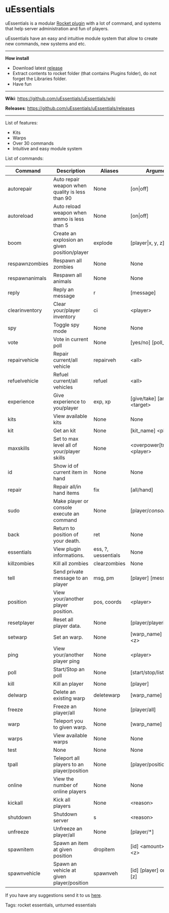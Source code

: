 # uEssentials

uEssentials is a modular [Rocket plugin](http://rocketmod.net/) with a lot of command, and systems that help server administration and fun of players.

uEssentials have an easy and intuitive module system that allow to create new commands, new systems and etc.

---

**How install**

- Download latest [release](https://github.com/uEssentials/uEssentials/releases)
- Extract contents to rocket folder (that contains Plugins folder), do not forget the Libraries folder.
- Have fun

---

**Wiki**: https://github.com/uEssentials/uEssentials/wiki

**Releases**: https://github.com/uEssentials/uEssentials/releases

---

List of features:
- Kits
- Warps
- Over 30 commands
- Intuitive and easy module system

List of commands:

| Command | Description | Aliases | Arguments
| ------- | ------- | ------- | ------- |
autorepair|Auto repair weapon when quality is less than 90|None|\[on\|off\]
autoreload|Auto reload weapon when ammo is less than 5|None|\[on\|off\]
boom|Create an explosion an given position/player|explode|\[player\|x, y, z\]
respawnzombies|Respawn all zombies|None|None
respawnanimals|Respawn all animals|None|None
reply|Reply an message|r|\[message\]
clearinventory|Clear your/player inventory|ci|\<player\>
spy|Toggle spy mode|None|None
vote|Vote in current poll|None|\[yes/no\] \[poll_name\]
repairvehicle|Repair current/all vehicle|repairveh|\<all\>
refuelvehicle|Refuel current/all vehicles|refuel|\<all\>
experience|Give experience to you/player|exp, xp|\[give/take\] \[amount\] \<target\>
kits|View available kits|None|None
kit|Get an kit|None|\[kit_name\] \<player\>
maxskills|Set to max level all of your/player skills|None|\<overpower\[true\|false\]\> \<player\>
id|Show id of current item in hand|None|None
repair|Repair all/in hand items|fix|\[all/hand\]
sudo|Make player or console execute an command|None|\[player/*console*\]
back|Return to position of your death.|ret|None
essentials|View plugin informations.|ess, ?, uessentials|None
killzombies|Kill all zombies|clearzombies|None
tell|Send private message to an player|msg, pm|\[player\] \[message\]
position|View your/another player position.|pos, coords|\<player\>
resetplayer|Reset all player data.|None|\[player/playerid\]
setwarp|Set an warp.|None|\[warp_name\] \<x\> \<y\> \<z\>
ping|View your/another player ping|None|\<player\>
poll|Start/Stop an poll|None|\[start/stop/list/info\]
kill|Kill an player|None|\[player\]
delwarp|Delete an existing warp|deletewarp|\[warp_name\]
freeze|Freeze an player/all|None|\[player/all\]
warp|Teleport you to given warp.|None|\[warp_name\]
warps|View available warps|None|None
test|None|None|None
tpall|Teleport all players to an player/position|None|\[player/position\]
online|View the number of online players|None|None
kickall|Kick all players|None|\<reason\>
shutdown|Shutdown server|s|\<reason\>
unfreeze|Unfreeze an player/all|None|\[player/*\]
spawnitem|Spawn an item at given position|dropitem|\[id\] \<amount\> \<x\> \<y\> \<z\>
spawnvehicle|Spawn an vehicle at given player/position|spawnveh|\[id\] \[player\] or \[x\] \[y\] \[z\]

If you have any suggestions send it to us [here](../../issues/).


Tags:
rocket essentials, unturned essentials
